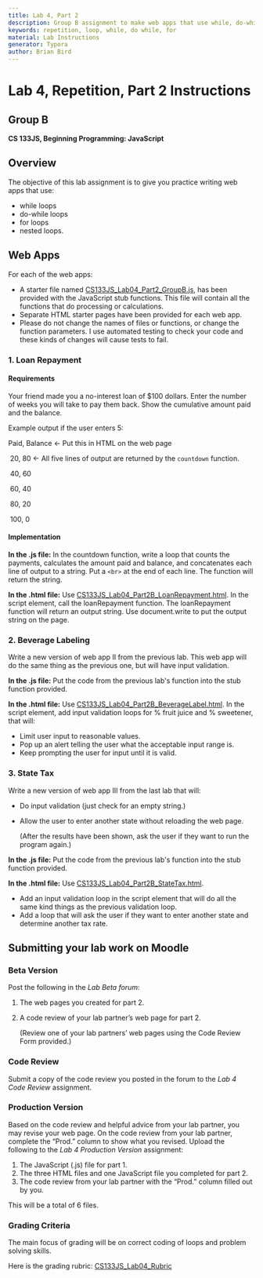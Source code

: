 ```yaml
---
title: Lab 4, Part 2
description: Group B assignment to make web apps that use while, do-while, and for loops as well as nested loops.
keywords: repetition, loop, while, do while, for
material: Lab Instructions
generator: Typora
author: Brian Bird
---
```



<h1>Lab 4, Repetition, Part 2 Instructions</h1>

<h2>Group B</h2>

**CS 133JS, Beginning Programming: JavaScript**

## Overview

The objective of this lab assignment is to give you practice writing web apps that use:  

- while loops
- do-while loops
- for loops
- nested loops.

## Web Apps

For each of the web apps:

- A starter file named [CS133JS_Lab04_Part2_GroupB.js](https://lcc-cit.github.io/CS133JS-CourseMaterials/Labs/Lab04/CS133JS_Lab04_Part2_GroupB.js), has been provided with the JavaScript stub functions. This file will contain all the functions that do processing or calculations.
- Separate HTML starter pages have been provided for each web app.
- Please do not change the names of files or functions, or change the function parameters. I use automated testing to check your code and these kinds of changes will cause tests to fail.

### 1. Loan Repayment

#### Requirements

Your friend made you a no-interest loan of $100 dollars. Enter the number of weeks you will take to pay them back. Show the cumulative amount paid and the balance.

Example output if the user enters 5:


Paid, Balance       &leftarrow; Put this in HTML on the web page

​     20,      80          &leftarrow; All five lines of output are returned by the `countdown` function.

​     40,      60

​     60,      40

​     80,      20

​     100,     0

#### Implementation

**In the .js file:** In the countdown function, write a loop that counts the payments, calculates the amount paid and balance, and concatenates each line of output to a string. Put a `<br>` at the end of each line. The function will return the string.

**In the .html file:** Use [CS133JS_Lab04_Part2B_LoanRepayment.html](https://lcc-cit.github.io/CS133JS-CourseMaterials/Labs/Lab04/CS133JS_Lab04_Part2B_LoanRepayment.html). In the script element, call the loanRepayment function. The loanRepayment function will return an output string. Use document.write to put the output string on the page.

### 2. Beverage Labeling

Write a new version of web app II from the previous lab. This web app will do the same thing as the previous one, but will have input validation.

**In the .js file:** Put the code from the previous lab's function into the stub function provided.

**In the .html file:** Use [CS133JS_Lab04_Part2B_BeverageLabel.html](https://lcc-cit.github.io/CS133JS-CourseMaterials/Labs/Lab04/CS133JS_Lab04_Part2B_BeverageLabel.html). In the script element, add input validation loops for % fruit juice and % sweetener, that will:

- Limit user input to reasonable values. 
- Pop up an alert telling the user what the acceptable input range is.
- Keep prompting the user for input until it is valid.

### 3. State Tax

Write a new version of web app III from the last lab that will:

- Do input validation (just check for an empty string.)

- Allow the user to enter another state without reloading the web page. 

  (After the results have been shown, ask the user if they want to run the program again.)

 **In the .js file:** Put the code from the previous lab's function into the stub function provided.

**In the .html file:** Use [CS133JS_Lab04_Part2B_StateTax.html](https://lcc-cit.github.io/CS133JS-CourseMaterials/Labs/Lab04/CS133JS_Lab04_Part2B_StateTax.html). 

- Add an input validation loop in the script element that will do all the same kind things as the previous validation loop.
- Add a loop that will ask the user if they want to enter another state and determine another tax rate.

## Submitting your lab work on Moodle

### Beta Version

Post the following in the *Lab Beta forum*:

1. The web pages you created for part 2.

2.  A code review of your lab partner’s web page for part 2. 

    (Review one of your lab partners’ web pages using the Code Review Form provided.)

### Code Review

Submit a copy of the code review you posted in the forum to the *Lab 4 Code Review* assignment.

### Production Version

 Based on the code review and helpful advice from your lab partner, you may revise your web page. On the code review from your lab partner, complete the “Prod.” column to show what you revised. Upload the following to the *Lab 4 Production Version* assignment:

1. The JavaScript (.js) file for part 1.
2. The three HTML files and one JavaScript file you completed for part 2.
3. The code review from your lab partner with the “Prod.” column filled out by you.

This will be a total of 6 files.

### Grading Criteria

The main focus of grading will be on correct coding of loops and problem solving skills.

Here is the grading rubric: [CS133JS_Lab04_Rubric](https://lcc-cit.github.io/CS133JS-CourseMaterials/Labs/Lab04/CS133JS_Lab04_Rubric.pdf)

